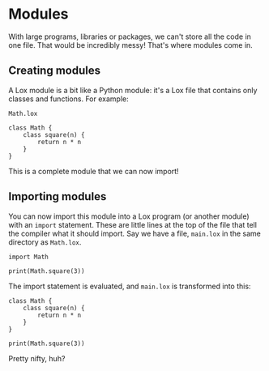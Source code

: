 # Modules
With large programs, libraries or packages, we can't store all the code in one file. That would be incredibly messy! That's 
where modules come in.

## Creating modules
A Lox module is a bit like a Python module: it's a Lox file that contains only classes and functions. For example:

`Math.lox`
```
class Math {
    class square(n) {
        return n * n
    }
}
```
This is a complete module that we can now import!

## Importing modules
You can now import this module into a Lox program (or another module) with an `import` statement. These are little lines at the 
top of the file that tell the compiler what it should import. Say we have a file, `main.lox` in the same directory as `Math.lox`.
```
import Math

print(Math.square(3))
```

The import statement is evaluated, and `main.lox` is transformed into this:
```
class Math {
    class square(n) {
        return n * n
    }
}

print(Math.square(3))
```

Pretty nifty, huh?
